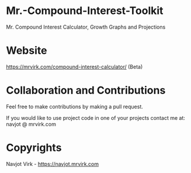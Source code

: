 # Mr.-Compound-Interest-Toolkit
Mr. Compound Interest Calculator, Growth Graphs and Projections

# Website
https://mrvirk.com/compound-interest-calculator/ (Beta)

# Collaboration and Contributions
Feel free to make contributions by making a pull request.

If you would like to use project code in one of your projects contact me at: navjot @ mrvirk.com

# Copyrights
Navjot Virk - https://navjot.mrvirk.com
